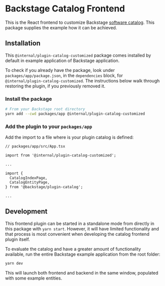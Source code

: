 # Backstage Catalog Frontend

This is the React frontend to customize Backstage [software
catalog](http://backstage.io/docs/features/software-catalog/software-catalog-overview).
This package supplies the example how it can be achieved.

## Installation

This `@internal/plugin-catalog-customized` package comes installed by default in example application of
Backstage application.

To check if you already have the package, look under
`packages/app/package.json`, in the `dependencies` block, for
`@internal/plugin-catalog-customized`. The instructions below walk through restoring the
plugin, if you previously removed it.

### Install the package

```bash
# From your Backstage root directory
yarn add --cwd packages/app @internal/plugin-catalog-customized
```

### Add the plugin to your `packages/app`

Add the import to a file where is your plugin catalog is defined:

```diff
// packages/app/src/App.tsx

import from '@internal/plugin-catalog-customized';

...

import {
  CatalogIndexPage,
  CatalogEntityPage,
} from '@backstage/plugin-catalog';

...
```

## Development

This frontend plugin can be started in a standalone mode from directly in this
package with `yarn start`. However, it will have limited functionality and that
process is most convenient when developing the catalog frontend plugin itself.

To evaluate the catalog and have a greater amount of functionality available,
run the entire Backstage example application from the root folder:

```bash
yarn dev
```

This will launch both frontend and backend in the same window, populated with
some example entities.
